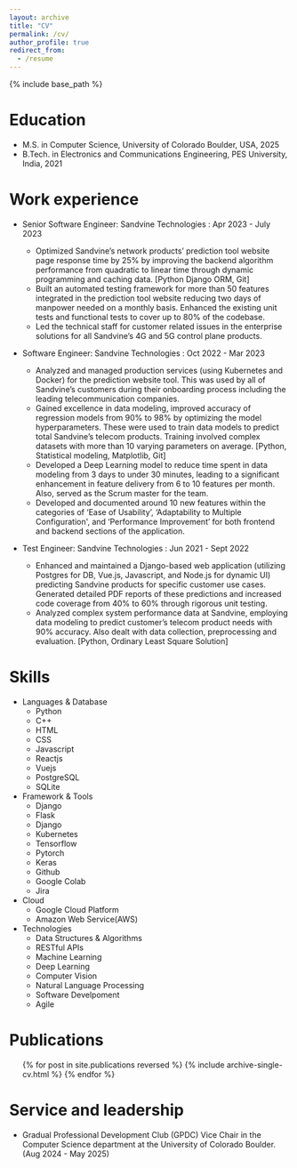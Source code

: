 ```yaml
---
layout: archive
title: "CV"
permalink: /cv/
author_profile: true
redirect_from:
  - /resume
---
```


{% include base_path %}

Education
=======
* M.S. in Computer Science, University of Colorado Boulder, USA, 2025
* B.Tech. in Electronics and Communications Engineering, PES University, India, 2021

Work experience
======
* Senior Software Engineer: Sandvine Technologies : Apr 2023 - July 2023
  * Optimized Sandvine’s network products’ prediction tool website page response time by 25% by improving the backend algorithm performance from quadratic to linear time through dynamic programming and caching data. [Python Django ORM, Git]
  * Built an automated testing framework for more than 50 features integrated in the prediction tool website reducing two days of manpower needed on a monthly basis. Enhanced the existing unit tests and functional tests to cover up to 80% of the codebase.
  * Led the technical staff for customer related issues in the enterprise solutions for all Sandvine’s 4G and 5G control plane products.

* Software Engineer: Sandvine Technologies : Oct 2022 - Mar 2023
  * Analyzed and managed production services (using Kubernetes and Docker) for the prediction website tool. This was used by all
of Sandvine’s customers during their onboarding process including the leading telecommunication companies.
  * Gained excellence in data modeling, improved accuracy of regression models from 90% to 98% by optimizing the model
hyperparameters. These were used to train data models to predict total Sandvine’s telecom products. Training involved complex
datasets with more than 10 varying parameters on average. [Python, Statistical modeling, Matplotlib, Git]
  * Developed a Deep Learning model to reduce time spent in data modeling from 3 days to under 30 minutes, leading to a
significant enhancement in feature delivery from 6 to 10 features per month. Also, served as the Scrum master for the team.
  * Developed and documented around 10 new features within the categories of ‘Ease of Usability’, ‘Adaptability to Multiple
Configuration', and ‘Performance Improvement’ for both frontend and backend sections of the application.

* Test Engineer: Sandvine Technologies : Jun 2021 - Sept 2022
  * Enhanced and maintained a Django-based web application (utilizing Postgres for DB, Vue.js, Javascript, and Node.js for dynamic UI) predicting Sandvine products for specific customer use cases. Generated detailed PDF reports of these predictions and increased code coverage from 40% to 60% through rigorous unit testing.
  * Analyzed complex system performance data at Sandvine, employing data modeling to predict customer’s telecom product needs with 90% accuracy. Also dealt with data collection, preprocessing and evaluation. [Python, Ordinary Least Square Solution]
  
Skills
======
* Languages & Database
  * Python
  * C++
  * HTML
  * CSS
  * Javascript
  * Reactjs
  * Vuejs
  * PostgreSQL
  * SQLite
* Framework & Tools
  * Django
  * Flask
  * Django
  * Kubernetes
  * Tensorflow
  * Pytorch
  * Keras
  * Github
  * Google Colab
  * Jira
* Cloud
  * Google Cloud Platform
  * Amazon Web Service(AWS)
* Technologies
  * Data Structures & Algorithms
  * RESTful APIs
  * Machine Learning
  * Deep Learning
  * Computer Vision
  * Natural Language Processing
  * Software Develpoment
  * Agile

Publications
======
  <ul>{% for post in site.publications reversed %}
    {% include archive-single-cv.html %}
  {% endfor %}</ul>
  
  
Service and leadership
======
* Gradual Professional Development Club (GPDC) Vice Chair in the Computer Science department at the University of Colorado Boulder.  (Aug 2024 - May 2025)
